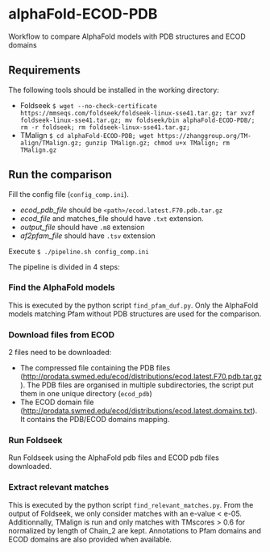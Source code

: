 # alphaFold-ECOD-PDB
Workflow to compare AlphaFold models with PDB structures and ECOD domains

## Requirements

The following tools should be installed in the working directory:
- Foldseek `$ wget --no-check-certificate https://mmseqs.com/foldseek/foldseek-linux-sse41.tar.gz; tar xvzf foldseek-linux-sse41.tar.gz; mv foldseek/bin alphaFold-ECOD-PDB/; rm -r foldseek; rm foldseek-linux-sse41.tar.gz;`
- TMalign `$ cd alphaFold-ECOD-PDB; wget https://zhanggroup.org/TM-align/TMalign.gz; gunzip TMalign.gz; chmod u+x TMalign; rm TMalign.gz`

## Run the comparison

Fill the config file (`config_comp.ini`). 
- *ecod_pdb_file* should be `<path>/ecod.latest.F70.pdb.tar.gz`
- *ecod_file* and matches_file should have `.txt` extension.
- *output_file* should have `.m8` extension
- *af2pfam_file* should have `.tsv` extension

Execute `$ ./pipeline.sh config_comp.ini`

The pipeline is divided in 4 steps:

### Find the AlphaFold models 

This is executed by the python script `find_pfam_duf.py`.
Only the AlphaFold models matching Pfam without PDB structures are used for the comparison.

### Download files from ECOD

2 files need to be downloaded:
- The compressed file containing the PDB files (http://prodata.swmed.edu/ecod/distributions/ecod.latest.F70.pdb.tar.gz). The PDB files are organised in multiple subdirectories, the script put them in one unique directory (`ecod_pdb`)
- The ECOD domain file (http://prodata.swmed.edu/ecod/distributions/ecod.latest.domains.txt). It contains the PDB/ECOD domains mapping.

### Run Foldseek

Run Foldseek using the AlphaFold pdb files and ECOD pdb files downloaded.

### Extract relevant matches

This is executed by the python script `find_relevant_matches.py`.
From the output of Foldseek, we only consider matches with an e-value < e-05.
Additionnally, TMalign is run and only matches with TMscores > 0.6 for normalized by length of Chain_2 are kept. 
Annotations to Pfam domains and ECOD domains are also provided when available.
